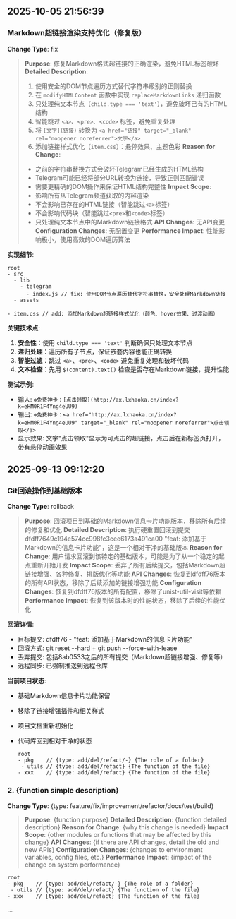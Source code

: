 ## 2025-10-05 21:56:39

### Markdown超链接渲染支持优化（修复版）

**Change Type**: fix

> **Purpose**: 修复Markdown格式超链接的正确渲染，避免HTML标签破坏
> **Detailed Description**: 
> 1. 使用安全的DOM节点遍历方式替代字符串级别的正则替换
> 2. 在 `modifyHTMLContent` 函数中实现 `replaceMarkdownLinks` 递归函数
> 3. 只处理纯文本节点（`child.type === 'text'`），避免破坏已有的HTML结构
> 4. 智能跳过 `<a>`、`<pre>`、`<code>` 标签，避免重复处理
> 5. 将 `[文字](链接)` 转换为 `<a href="链接" target="_blank" rel="noopener noreferrer">文字</a>`
> 6. 添加链接样式优化（`item.css`）：悬停效果、主题色彩
> **Reason for Change**: 
> - 之前的字符串替换方式会破坏Telegram已经生成的HTML结构
> - Telegram可能已经将部分URL转换为链接，导致正则匹配错误
> - 需要更精确的DOM操作来保证HTML结构完整性
> **Impact Scope**: 
> - 影响所有从Telegram频道获取的内容渲染
> - 不会影响已存在的HTML链接（智能跳过`<a>`标签）
> - 不会影响代码块（智能跳过`<pre>`和`<code>`标签）
> - 只处理纯文本节点中的Markdown链接格式
> **API Changes**: 无API变更
> **Configuration Changes**: 无配置变更
> **Performance Impact**: 性能影响极小，使用高效的DOM遍历算法

**实现细节**:
```
root
- src
  - lib
    - telegram
      - index.js // fix: 使用DOM节点遍历替代字符串替换，安全处理Markdown链接
  - assets
    - item.css // add: 添加Markdown超链接样式优化（颜色、hover效果、过渡动画）
```

**关键技术点**:
1. **安全性**：使用 `child.type === 'text'` 判断确保只处理文本节点
2. **递归处理**：遍历所有子节点，保证嵌套内容也能正确转换
3. **智能过滤**：跳过 `<a>`、`<pre>`、`<code>` 避免重复处理和破坏代码
4. **文本检查**：先用 `$(content).text()` 检查是否存在Markdown链接，提升性能

**测试示例**:
- 输入: `❇️免费神卡：[点击领取](http://ax.lxhaoka.cn/index?k=eHM0R1F4Yng4eUU9)`
- 输出: `❇️免费神卡：<a href="http://ax.lxhaoka.cn/index?k=eHM0R1F4Yng4eUU9" target="_blank" rel="noopener noreferrer">点击领取</a>`
- 显示效果: 文字"点击领取"显示为可点击的超链接，点击后在新标签页打开，带有悬停动画效果

## 2025-09-13 09:12:20

### Git回滚操作到基础版本

**Change Type**: rollback

> **Purpose**: 回滚项目到基础的Markdown信息卡片功能版本，移除所有后续的修复和优化
> **Detailed Description**: 执行硬重置回滚到提交dfdff7649c194e574cc998fc3cee6173a491ca00 "feat: 添加基于Markdown的信息卡片功能"，这是一个相对干净的基础版本
> **Reason for Change**: 用户请求回滚到该特定的基础版本，可能是为了从一个稳定的起点重新开始开发
> **Impact Scope**: 丢弃了所有后续提交，包括Markdown超链接增强、各种修复、排版优化等功能
> **API Changes**: 恢复到dfdff76版本的所有API状态，移除了后续添加的链接增强功能
> **Configuration Changes**: 恢复到dfdff76版本的所有配置，移除了unist-util-visit等依赖
> **Performance Impact**: 恢复到该版本时的性能状态，移除了后续的性能优化

**回滚详情**:
- 目标提交: dfdff76 - "feat: 添加基于Markdown的信息卡片功能"
- 回滚方式: git reset --hard + git push --force-with-lease
- 丢弃提交: 包括8ab0533之后的所有提交（Markdown超链接增强、修复等）
- 远程同步: 已强制推送到远程仓库

**当前项目状态**:
- 基础Markdown信息卡片功能保留
- 移除了链接增强插件和相关样式
- 项目文档重新初始化
- 代码库回到相对干净的状态

   ```
   root
   - pkg    // {type: add/del/refact/-} {The role of a folder}
    - utils // {type: add/del/refact} {The function of the file}
   - xxx    // {type: add/del/refact} {The function of the file}
   ```

### 2. {function simple description}

**Change Type**: {type: feature/fix/improvement/refactor/docs/test/build}

> **Purpose**: {function purpose}
> **Detailed Description**: {function detailed description}
> **Reason for Change**: {why this change is needed}
> **Impact Scope**: {other modules or functions that may be affected by this change}
> **API Changes**: {if there are API changes, detail the old and new APIs}
> **Configuration Changes**: {changes to environment variables, config files, etc.}
> **Performance Impact**: {impact of the change on system performance}

   ```
   root
   - pkg    // {type: add/del/refact/-} {The role of a folder}
    - utils // {type: add/del/refact} {The function of the file}
   - xxx    // {type: add/del/refact} {The function of the file}
   ```

...